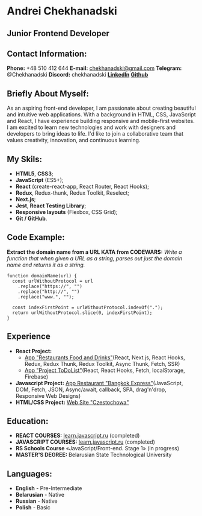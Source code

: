 # Andrei Chekhanadski

## Junior Frontend Developer

## Contact Information:

**Phone:** +48 510 412 644
**E-mail:** chekhanadski@gmail.com
**Telegram:** @Chekhanadski
**Discord:** chekhanadski
[**LinkedIn**](https://www.linkedin.com/in/chekhanadski/)
[**Github**](https://github.com/Chekhanadski)

## Briefly About Myself:

As an aspiring front-end developer, I am passionate about creating beautiful and intuitive web applications. With a background in HTML, CSS, JavaScript and React, I have experience building responsive and mobile-first websites. I am excited to learn new technologies and work with designers and developers to bring ideas to life. I'd like to join a collaborative team that values creativity, innovation, and continuous learning.

## My Skils:

- **HTML5**, **CSS3**;
- **JavaScript** (ES5+);
- **React** (create-react-app, React Router, React Hooks);
- **Redux**, Redux-thunk, Redux Toolkit, Reselect;
- **Next.js**;
- **Jest**, **React Testing Library**;
- **Responsive layouts** (Flexbox, CSS Grid);
- **Git / GitHub**.

## Code Example:

  **Extract the domain name from a URL KATA from CODEWARS:** *Write a function that when given a URL as a string, parses out just the domain name and returns it as a string.*

  ```
  function domainName(url) {
    const urlWithoutProtocol = url
      .replace("https://", "")
      .replace("http://", "")
      .replace("www.", "");

    const indexFirstPoint = urlWithoutProtocol.indexOf(".");
    return urlWithoutProtocol.slice(0, indexFirstPoint);
  }
  ```

## Experience

- **React Project:** 
  - [App "Restaurants Food and Drinks"](https://github.com/Chekhanadski/Delivery_app_react)(React, Next.js, React Hooks, Redux, Redux Thunk, Redux Toolkit, Async Thunk, Fetch, SSR)
  - [App "Project ToDoList"](https://github.com/Chekhanadski/Project_ToDoList)(React, React Hooks, Fetch, localStorage, Firebase)
- **Javascript Project:** [App Restaurant "Bangkok Express"](https://github.com/Chekhanadski/Restaurant_app_JavaScript)(JavaScript, DOM, Fetch, JSON, Async/await, callback, SPA, drag'n'drop, Responsive Web Designs)
- **HTML/CSS Project:** [Web Site "Czestochowa"](https://github.com/Chekhanadski/Czestochowa_website_HTML-CSS)

## Education:

- **REACT COURSES:** [learn.javascript.ru](https://learn.javascript.ru/courses/jsbasic) (completed)
- **JAVASCRIPT COURSES:** [learn.javascript.ru](https://learn.javascript.ru/courses/jsbasic) (completed)
- **RS Schools Course** «JavaScript/Front-end. Stage 1» (in progress)
- **MASTER'S DEGREE:** Belarusian State Technological University

## Languages:

- **English** - Pre-Intermediate
- **Belarusian** - Native
- **Russian** - Native
- **Polish** - Basic

